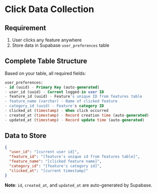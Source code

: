 # Click Data Collection

## Requirement
1. User clicks any feature anywhere
2. Store data in Supabase `user_preferences` table

## Complete Table Structure
Based on your table, all required fields:

```sql
user_preferences:
- id (uuid) - Primary Key (auto-generated)
- user_id (uuid) - Current logged-in user ID  
- feature_id (uuid) - Feature's unique ID from features table
- feature_name (varchar) - Name of clicked feature
- category_id (uuid) - Feature's category ID
- clicked_at (timestamp) - When click occurred
- created_at (timestamp) - Record creation time (auto-generated)
- updated_at (timestamp) - Record update time (auto-generated) 
```

## Data to Store
```json
{
  "user_id": "[current user id]",
  "feature_id": "[feature's unique id from features table]",
  "feature_name": "[clicked feature name]",
  "category_id": "[feature's category id]", 
  "clicked_at": "[current timestamp]"
}
```

**Note**: `id`, `created_at`, and `updated_at` are auto-generated by Supabase.